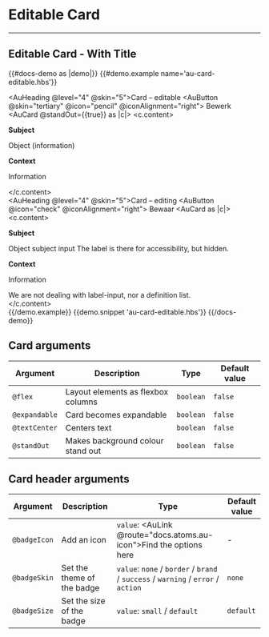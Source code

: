 # Editable Card

---

## Editable Card - With Title

{{#docs-demo as |demo|}}
  {{#demo.example name='au-card-editable.hbs'}}
    <div class="au-o-flow au-o-flow--large">
      <div>
        <AuToolbar class="au-u-margin-bottom-small">
          <AuToolbarGroup>
            <AuHeading @level="4" @skin="5">Card – editable</AuHeading>
          </AuToolbarGroup>
          <AuToolbarGroup>
            <AuButton @skin="tertiary" @icon="pencil" @iconAlignment="right">
              Bewerk
            </AuButton>
          </AuToolbarGroup>
        </AuToolbar>
        <AuCard @standOut={{true}} as |c|>
          <c.content>
            <div class="au-o-grid">
              <div class="au-o-grid__item au-u-1-1 au-u-1-2@medium">
                <div class="au-o-grid">
                  <div class="au-o-grid__item au-u-1-4">
                    <p><strong>Subject</strong></p>
                  </div>
                  <div class="au-o-grid__item au-u-3-4">
                    <p>Object (information)</p>
                  </div>
                </div>
              </div>
              <div class="au-o-grid__item  au-u-1-1 au-u-1-2@medium">
                <div class="au-o-grid">
                  <div class="au-o-grid__item au-u-1-4">
                    <p><strong>Context</strong></p>
                  </div>
                  <div class="au-o-grid__item au-u-3-4">
                    <p>Information</p>
                  </div>
                </div>
              </div>
            </div>
          </c.content>
        </AuCard>
      </div>
      <div>
        <AuToolbar class="au-u-margin-bottom-small">
          <AuToolbarGroup>
            <AuHeading @level="4" @skin="5">Card – editing</AuHeading>
          </AuToolbarGroup>
          <AuToolbarGroup>
            <AuButton @icon="check" @iconAlignment="right">
              Bewaar
            </AuButton>
          </AuToolbarGroup>
        </AuToolbar>
        <AuCard as |c|>
          <c.content>
            <div class="au-o-grid">
              <div class="au-o-grid__item au-u-1-1 au-u-1-2@medium">
                <div class="au-o-grid">
                  <div class="au-o-grid__item au-u-1-4">
                    <p><strong>Subject</strong></p>
                  </div>
                  <div class="au-o-grid__item au-u-3-4">
                    <AuLabel for="input-subject-object" class="au-u-hidden-visually">Object subject input</AuLabel>
                    <AuInput id="input-subject-object"/>
                    <AuHelpText>The label is there for accessibility, but hidden.</AuHelpText>
                  </div>
                </div>
              </div>
              <div class="au-o-grid__item  au-u-1-1 au-u-1-2@medium">
                <div class="au-o-grid">
                  <div class="au-o-grid__item au-u-1-4">
                    <p><strong>Context</strong></p>
                  </div>
                  <div class="au-o-grid__item au-u-3-4">
                    <p>Information</p>
                    <AuHelpText>We are not dealing with label-input, nor a definition list.</AuHelpText>
                  </div>
                </div>
              </div>
            </div>
          </c.content>
        </AuCard>
      </div>
    </div>
  {{/demo.example}}
  {{demo.snippet 'au-card-editable.hbs'}}
{{/docs-demo}}

## Card arguments

| Argument      | Description | Type | Default value |
| ------------- | ----------- | ---- | ------------- |
| `@flex` | Layout elements as flexbox columns  | `boolean` | `false` |
| `@expandable` | Card becomes expandable  | `boolean` | `false` |
| `@textCenter` | Centers text | `boolean` | `false` |
| `@standOut` | Makes background colour stand out | `boolean` | `false` |

## Card header arguments

| Argument      | Description | Type | Default value |
| ------------- | ----------- | ---- | ------------- |
| `@badgeIcon` | Add an icon  | `value`: <AuLink @route="docs.atoms.au-icon">Find the options here</AuLink> | - |
| `@badgeSkin` | Set the theme of the badge  | `value`: `none` / `border` / `brand` / `success` / `warning` / `error` / `action` | `none` |
| `@badgeSize` | Set the size of the badge  | `value`: `small` / `default` | `default` |
